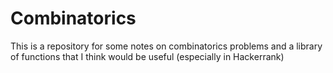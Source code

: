 # Combinatorics
This is a repository for some notes on combinatorics problems and a library of functions that I think would be useful (especially in Hackerrank)
